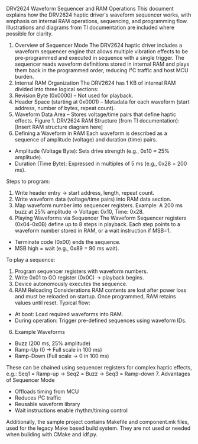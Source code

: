 DRV2624 Waveform Sequencer and RAM Operations
This document explains how the DRV2624 haptic driver's waveform sequencer works, with emphasis on internal RAM operations, sequencing, and programming flow. Illustrations and diagrams from TI documentation are included where possible for clarity.
1. Overview of Sequencer Mode
The DRV2624 haptic driver includes a waveform sequencer engine that allows multiple vibration effects to be pre-programmed and executed in sequence with a single trigger. The sequencer reads waveform definitions stored in internal RAM and plays them back in the programmed order, reducing I²C traffic and host MCU burden.
2. Internal RAM Organization
The DRV2624 has 1 KB of internal RAM divided into three logical sections:
1. Revision Byte (0x0000) – Not used for playback.
2. Header Space (starting at 0x0001) – Metadata for each waveform (start address, number of bytes, repeat count).
3. Waveform Data Area – Stores voltage/time pairs that define haptic effects.
Figure 1. DRV2624 RAM Structure (from TI documentation):
[Insert RAM structure diagram here]
3. Defining a Waveform in RAM
Each waveform is described as a sequence of amplitude (voltage) and duration (time) pairs.

- Amplitude (Voltage Byte): Sets drive strength (e.g., 0x10 ≈ 25% amplitude).
- Duration (Time Byte): Expressed in multiples of 5 ms (e.g., 0x28 = 200 ms).

Steps to program:
1. Write header entry → start address, length, repeat count.
2. Write waveform data (voltage/time pairs) into RAM data section.
3. Map waveform number into sequencer registers.
Example: A 200 ms buzz at 25% amplitude → Voltage: 0x10, Time: 0x28.
4. Playing Waveforms via Sequencer
The Waveform Sequencer registers (0x04–0x0B) define up to 8 steps in playback. Each step points to a waveform number stored in RAM, or a wait instruction if MSB=1.

- Terminate code (0x00) ends the sequence.
- MSB high = wait (e.g., 0x89 = 90 ms wait).

To play a sequence:
1. Program sequencer registers with waveform numbers.
2. Write 0x01 to GO register (0x0C) → playback begins.
3. Device autonomously executes the sequence.
5. RAM Reloading Considerations
RAM contents are lost after power loss and must be reloaded on startup. Once programmed, RAM retains values until reset. Typical flow:
- At boot: Load required waveforms into RAM.
- During operation: Trigger pre-defined sequences using waveform IDs.
6. Example Waveforms
- Buzz (200 ms, 25% amplitude)
- Ramp-Up (0 → Full scale in 100 ms)
- Ramp-Down (Full scale → 0 in 100 ms)

These can be chained using sequencer registers for complex haptic effects, e.g.:
Seq1 = Ramp-up → Seq2 = Buzz → Seq3 = Ramp-down
7. Advantages of Sequencer Mode
- Offloads timing from MCU
- Reduces I²C traffic
- Reusable waveform library
- Wait instructions enable rhythm/timing control

Additionally, the sample project contains Makefile and component.mk files, used for the legacy Make based build system. 
They are not used or needed when building with CMake and idf.py.

